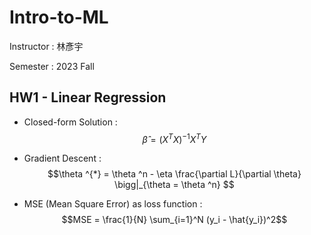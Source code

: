 # Intro-to-ML

Instructor : 林彥宇

Semester : 2023 Fall

## HW1 - Linear Regression
- Closed-form Solution :
$$\hat{\beta} = (X^T X)^{-1}X^T Y$$

- Gradient Descent : 
$$\theta ^{*} = \theta ^n - \eta \frac{\partial L}{\partial \theta} \bigg|_{\theta = \theta ^n} $$

- MSE (Mean Square Error) as loss function :
$$MSE = \frac{1}{N} \sum_{i=1}^N (y_i - \hat{y_i})^2$$
